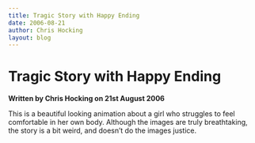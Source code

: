 ```yaml
---
title: Tragic Story with Happy Ending
date: 2006-08-21
author: Chris Hocking
layout: blog
---
```

# Tragic Story with Happy Ending

**Written by Chris Hocking on 21st August 2006**

This is a beautiful looking animation about a girl who struggles to feel comfortable in her own body. Although the images are truly breathtaking, the story is a bit weird, and doesn’t do the images justice.
